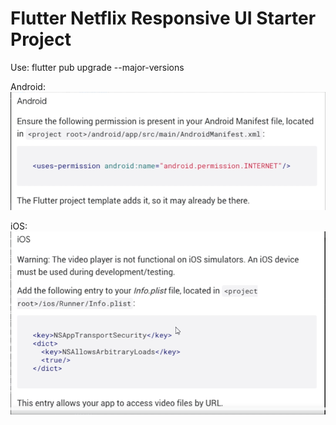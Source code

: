 # Flutter Netflix Responsive UI Starter Project

Use: flutter pub upgrade --major-versions

Android:
![img.png](img.png)

iOS:
![img_1.png](img_1.png)